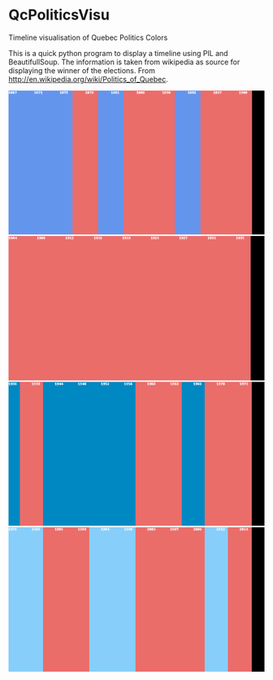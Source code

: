QcPoliticsVisu
==============

Timeline visualisation of Quebec Politics Colors


This is a quick python program to display a timeline using PIL and BeautifullSoup.
The information is taken from wikipedia as source for displaying the winner of the elections.
From http://en.wikipedia.org/wiki/Politics_of_Quebec.

![alt tag](https://github.com/stevenaubertin/QcPoliticsVisu/blob/master/0.gif)
![alt tag](https://github.com/stevenaubertin/QcPoliticsVisu/blob/master/1.gif)
![alt tag](https://github.com/stevenaubertin/QcPoliticsVisu/blob/master/2.gif)
![alt tag](https://github.com/stevenaubertin/QcPoliticsVisu/blob/master/3.gif)
